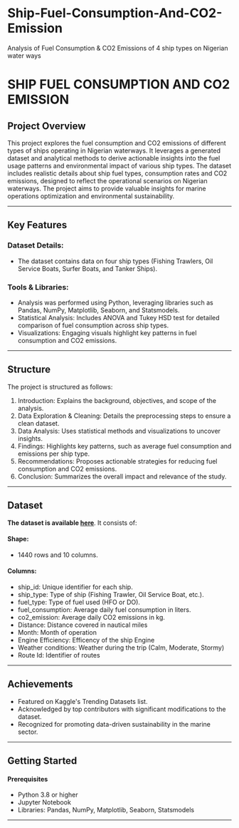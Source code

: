 # Ship-Fuel-Consumption-And-CO2-Emission
 Analysis of Fuel Consumption & CO2 Emissions of 4 ship types on Nigerian water ways
 

# SHIP FUEL CONSUMPTION AND CO2 EMISSION
## Project Overview
This project explores the fuel consumption and CO2 emissions of different types of ships operating in Nigerian waterways. It leverages a generated dataset and analytical methods to derive actionable insights into the fuel usage patterns and environmental impact of various ship types.
The dataset includes realistic details about ship fuel types, consumption rates  and CO2 emissions, designed to reflect the operational scenarios on Nigerian waterways. The project aims to provide valuable insights for marine operations optimization and environmental sustainability.
________________________________________
## Key Features
###	Dataset Details: 
- The dataset contains data on four ship types (Fishing Trawlers, Oil Service Boats, Surfer Boats, and Tanker Ships).
### Tools & Libraries: 
- Analysis was performed using Python, leveraging libraries such as Pandas, NumPy, Matplotlib, Seaborn, and Statsmodels.
- Statistical Analysis: Includes ANOVA and Tukey HSD test for detailed comparison of fuel consumption across ship types.
- Visualizations: Engaging visuals highlight key patterns in fuel consumption and CO2 emissions.
________________________________________
## Structure
The project is structured as follows:
1.	Introduction: Explains the background, objectives, and scope of the analysis.
2.	Data Exploration & Cleaning: Details the preprocessing steps to ensure a clean dataset.
3.	Data Analysis: Uses statistical methods and visualizations to uncover insights.
4.	Findings: Highlights key patterns, such as average fuel consumption and emissions per ship type.
5.	Recommendations: Proposes actionable strategies for reducing fuel consumption and CO2 emissions.
6.	Conclusion: Summarizes the overall impact and relevance of the study.
________________________________________
## Dataset
**The dataset is available [here](https://www.kaggle.com/datasets/jeleeladekunlefijabi/ship-fuel-consumption-and-co2-emissions-analysis)**. 
It consists of:
#### Shape: 
- 1440 rows and 10 columns.
#### Columns:
- ship_id: Unique identifier for each ship.
- ship_type: Type of ship (Fishing Trawler, Oil Service Boat, etc.).
- fuel_type: Type of fuel used (HFO or DO).
- fuel_consumption: Average daily fuel consumption in liters.
- co2_emission: Average daily CO2 emissions in kg.
- Distance: Distance covered in nautical miles
- Month: Month of operation
- Engine Efficiency:  Efficency of the ship Engine
- Weather conditions: Weather during the trip (Calm, Moderate, Stormy)
- Route Id: Identifier of routes
________________________________________
## Achievements
- Featured on Kaggle's Trending Datasets list.
- Acknowledged by top contributors with significant modifications to the dataset.
- Recognized for promoting data-driven sustainability in the marine sector.
________________________________________
## Getting Started
#### Prerequisites
- Python 3.8 or higher
- Jupyter Notebook
- Libraries: Pandas, NumPy, Matplotlib, Seaborn, Statsmodels
----------------------------------------------


